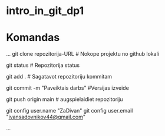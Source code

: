 # intro_in_git_dp1


 # Komandas
 ...
 git clone repozitorija-URL      # Nokope projektu no github lokali

git status                       # Repozitorija status

git add .                        # Sagatavot repozitoriju kommitam

git commit -m "Paveiktais darbs" #Versijas izveide

git push origin main             # augspielaidiet repozitoriju


git config user.name "ZaDivan"
git config user.email "ivansadovnikov44@gmail.com"

 ...
